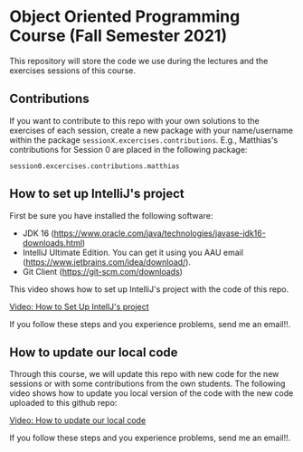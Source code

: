 # Object Oriented Programming Course (Fall Semester 2021)

This repository will store the code we use during the lectures and the exercises sessions of this course.  


## Contributions

If you want to contribute to this repo with your own solutions to the exercises of each session, create a new package with your name/username within the package `sessionX.excercises.contributions`. E.g., Matthias's contributions for Session 0 are placed in the following package:

```
session0.excercises.contributions.matthias
```

## How to set up IntelliJ's project

First be sure you have installed the following software:

* JDK 16 (https://www.oracle.com/java/technologies/javase-jdk16-downloads.html)
* IntelliJ Ultimate Edition. You can get it using you AAU email (https://www.jetbrains.com/idea/download/).
* Git Client (https://git-scm.com/downloads)

This video shows how to set up IntelliJ's project with the code of this repo. 

[Video: How to Set Up IntellJ's project](https://drive.google.com/file/d/1DKHkptzJ0bZVx79PK8ZK178LFAUzMoW6/view?usp=sharing)

If you follow these steps and you experience problems, send me an email!!. 

## How to update our local code

Through this course, we will update this repo with new code for the new sessions or with some contributions from the own
students. The following video shows how to update you local version of the code with the new code uploaded to this github repo:   

[Video: How to update our local code](https://drive.google.com/file/d/1DRjRmZ_hACb3V48JizaIKWahFfLkPg5M/view?usp=sharing)

If you follow these steps and you experience problems, send me an email!!. 




